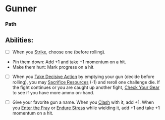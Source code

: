 # Gunner
### Path


## Abilities:
- [ ] When you [Strike](Strike.md), choose one (before rolling).

 * Pin them down: Add +1 and take +1 momentum on a hit.
 * Make them hurt: Mark progress on a hit.

- [ ] When you [Take Decisive Action](Take_Decisive_Action.md) by emptying your gun (decide before rolling), you may [Sacrifice Resources](Sacrifice_Resources.md) (-1) and reroll one challenge die. If the fight continues or you are caught up another fight, [Check Your Gear](Check_Your_Gear.md) to see if you have more ammo on-hand.

- [ ] Give your favorite gun a name. When you [Clash](Clash.md) with it, add +1. When you [Enter the Fray](Enter_the_Fray.md) or [Endure Stress](Endure_Stress.md) while wielding it, add +1 and take +1 momentum on a hit.

